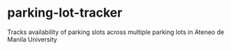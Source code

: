 # parking-lot-tracker
Tracks availability of parking slots across multiple parking lots in Ateneo de Manila University
